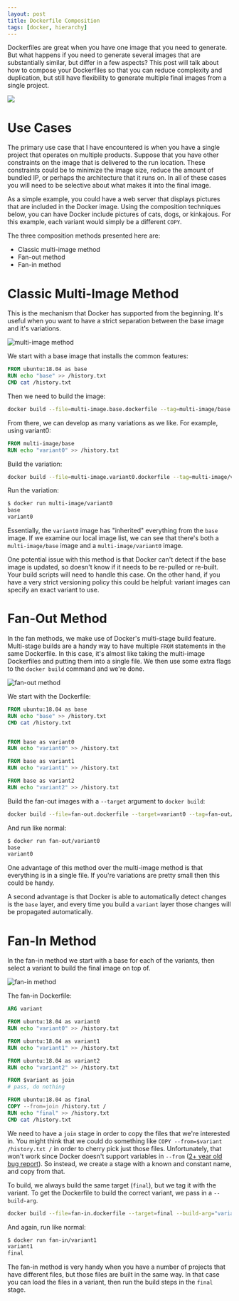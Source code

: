 ```yaml
---
layout: post
title: Dockerfile Composition
tags: [docker, hierarchy]
---
```


Dockerfiles are great when you have one image that you need to generate. But what happens if you need to generate several images that are substantially similar, but differ in a few aspects? This post will talk about how to compose your Dockerfiles so that you can reduce complexity and duplication, but still have flexibility to generate multiple final images from a single project.

![](/public/images/2020/03/24/header-image.png)

<!--endexcerpt-->

# Use Cases

The primary use case that I have encountered is when you have a single project that operates on multiple products. Suppose that you have other constraints on the image that is delivered to the run location. These constraints could be to minimize the image size, reduce the amount of bundled IP, or perhaps the architecture that it runs on. In all of these cases you will need to be selective about what makes it into the final image.

As a simple example, you could have a web server that displays pictures that are included in the Docker image. Using the composition techniques below, you can have Docker include pictures of cats, dogs, or kinkajous. For this example, each variant would simply be a different `COPY`.

The three composition methods presented here are:
* Classic multi-image method
* Fan-out method
* Fan-in method


# Classic Multi-Image Method

This is the mechanism that Docker has supported from the beginning. It's useful when you want to have a strict separation between the base image and it's variations.

![multi-image method](/public/images/2020/03/24/multi-image-method.png)

We start with a base image that installs the common features:

```dockerfile
FROM ubuntu:18.04 as base
RUN echo "base" >> /history.txt
CMD cat /history.txt
```

Then we need to build the image:

```bash
docker build --file=multi-image.base.dockerfile --tag=multi-image/base ./
```

From there, we can develop as many variations as we like. For example, using variant0:

```dockerfile
FROM multi-image/base
RUN echo "variant0" >> /history.txt
```

Build the variation:

```bash
docker build --file=multi-image.variant0.dockerfile --tag=multi-image/variant0 ./
```

Run the variation:

```bash
$ docker run multi-image/variant0
base
variant0
```

Essentially, the `variant0` image has "inherited" everything from the `base` image. If we examine our local image list, we can see that there's both a `multi-image/base` image and a `multi-image/variant0` image.

One potential issue with this method is that Docker can't detect if the base image is updated, so doesn't know if it needs to be re-pulled or re-built. Your build scripts will need to handle this case. On the other hand, if you have a very strict versioning policy this could be helpful: variant images can specify an exact variant to use.


# Fan-Out Method

In the fan methods, we make use of Docker's multi-stage build feature. Multi-stage builds are a handy way to have multiple `FROM` statements in the same Dockerfile. In this case, it's almost like taking the multi-image Dockerfiles and putting them into a single file. We then use some extra flags to the `docker build` command and we're done.

![fan-out method](/public/images/2020/03/24/fan-out-method.png)

We start with the Dockerfile:

```dockerfile
FROM ubuntu:18.04 as base
RUN echo "base" >> /history.txt
CMD cat /history.txt


FROM base as variant0
RUN echo "variant0" >> /history.txt

FROM base as variant1
RUN echo "variant1" >> /history.txt

FROM base as variant2
RUN echo "variant2" >> /history.txt
```

Build the fan-out images with a `--target` argument to `docker build`:

```bash
docker build --file=fan-out.dockerfile --target=variant0 --tag=fan-out/variant0 ./
```

And run like normal:

```bash
$ docker run fan-out/variant0
base
variant0
```

One advantage of this method over the multi-image method is that everything is in a single file. If you're variations are pretty small then this could be handy.

A second advantage is that Docker is able to automatically detect changes is the `base` layer, and every time you build a `variant` layer those changes will be propagated automatically.


# Fan-In Method

In the fan-in method we start with a base for each of the variants, then select a variant to build the final image on top of.

![fan-in method](/public/images/2020/03/24/fan-in-method.png)

The fan-in Dockerfile:

```dockerfile
ARG variant

FROM ubuntu:18.04 as variant0
RUN echo "variant0" >> /history.txt

FROM ubuntu:18.04 as variant1
RUN echo "variant1" >> /history.txt

FROM ubuntu:18.04 as variant2
RUN echo "variant2" >> /history.txt

FROM $variant as join
# pass, do nothing

FROM ubuntu:18.04 as final
COPY --from=join /history.txt /
RUN echo "final" >> /history.txt
CMD cat /history.txt
```

We need to have a `join` stage in order to copy the files that we're interested in. You might think that we could do something like `COPY --from=$variant /history.txt /` in order to cherry pick just those files. Unfortunately, that won't work since Docker doesn't support variables in `--from` ([2+ year old bug report](https://github.com/moby/moby/issues/34482)). So instead, we create a stage with a known and constant name, and copy from that.

To build, we always build the same target (`final`), but we tag it with the variant. To get the Dockerfile to build the correct variant, we pass in a `--build-arg`.

```bash
docker build --file=fan-in.dockerfile --target=final --build-arg="variant=variant1" --tag=fan-in/variant1 ./
```

And again, run like normal:

```bash
$ docker run fan-in/variant1
variant1
final
```

The fan-in method is very handy when you have a number of projects that have different files, but those files are built in the same way. In that case you can load the files in a variant, then run the build steps in the `final` stage.
